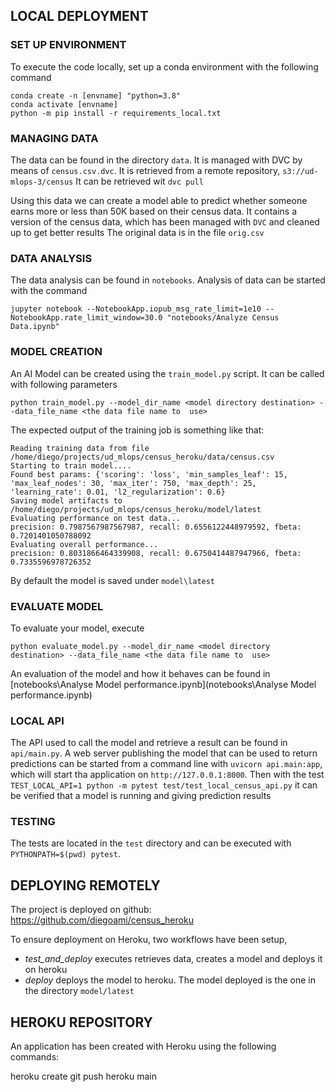 ## LOCAL DEPLOYMENT

### SET UP ENVIRONMENT
To execute the code locally, set up a conda environment with the following command

```
conda create -n [envname] "python=3.8" 
conda activate [envname]
python -m pip install -r requirements_local.txt
```

### MANAGING DATA

The data can be found in the directory `data`. It is managed with DVC by means of `census.csv.dvc`.
It is retrieved from a remote repository, `s3://ud-mlops-3/census`
It can be retrieved wit `dvc pull`

Using this data we can create a model able to predict whether someone earns more or less than 50K based on their census data.
It contains a version of the census data, which has been managed with `DVC` and cleaned up to get better results
The original data is in the file `orig.csv`

### DATA ANALYSIS

The data analysis can be found in `notebooks`.
Analysis of data can be started with the command
```
jupyter notebook --NotebookApp.iopub_msg_rate_limit=1e10 --NotebookApp.rate_limit_window=30.0 "notebooks/Analyze Census Data.ipynb"
```

### MODEL CREATION

An AI Model can be created using the `train_model.py` script. It can be called with following parameters

```
python train_model.py --model_dir_name <model directory destination> --data_file_name <the data file name to  use>
```

The expected output of the training job is something like that:

```
Reading training data from file /home/diego/projects/ud_mlops/census_heroku/data/census.csv
Starting to train model....
Found best params: {'scoring': 'loss', 'min_samples_leaf': 15, 'max_leaf_nodes': 30, 'max_iter': 750, 'max_depth': 25, 'learning_rate': 0.01, 'l2_regularization': 0.6}
Saving model artifacts to /home/diego/projects/ud_mlops/census_heroku/model/latest
Evaluating performance on test data...
precision: 0.7987567987567987, recall: 0.6556122448979592, fbeta: 0.7201401050788092
Evaluating overall performance...
precision: 0.8031866464339908, recall: 0.6750414487947966, fbeta: 0.7335596978726352
```

By default the model is saved under `model\latest`

### EVALUATE MODEL

To evaluate your model, execute

```
python evaluate_model.py --model_dir_name <model directory destination> --data_file_name <the data file name to  use>
```

An evaluation of the model and how it behaves can be found in [notebooks\Analyse Model performance.ipynb](notebooks\Analyse Model performance.ipynb)

### LOCAL API



The API used to call the model and retrieve a result can be found in `api/main.py`.
A web server publishing the model that can be used to return predictions can be started from a command line with `uvicorn api.main:app`, 
which will start tha application on `http://127.0.0.1:8000`.
Then with the test `TEST_LOCAL_API=1 python -m pytest test/test_local_census_api.py` it can be verified that a model is running and giving prediction results

### TESTING

The tests are located in the `test` directory and can be executed with `PYTHONPATH=$(pwd) pytest`.



## DEPLOYING REMOTELY

The project is deployed on github: https://github.com/diegoami/census_heroku

To ensure deployment on Heroku, two workflows have been setup,

* _test_and_deploy_ executes retrieves data, creates a model and deploys it on heroku
* _deploy_ deploys the model to heroku. The model deployed is the one in the directory `model/latest`
 
## HEROKU REPOSITORY

An application has been created with Heroku using the following commands:

heroku create
git push heroku main